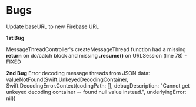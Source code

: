 # Bugs

Update baseURL to new Firebase URL

**1st Bug**

MessageThreadController's createMessageThread function had a missing **return** on do/catch block and missing **.resume()** on URLSession (line 78) - FIXED


**2nd Bug**
Error decoding message threads from JSON data: valueNotFound(Swift.UnkeyedDecodingContainer, Swift.DecodingError.Context(codingPath: [], debugDescription: "Cannot get unkeyed decoding container -- found null value instead.", underlyingError: nil))







